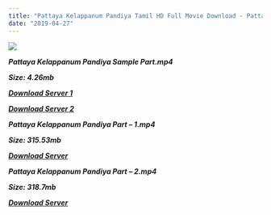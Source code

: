```yaml
---
title: "Pattaya Kelappanum Pandiya Tamil HD Full Movie Download - Pattaya Kelappanum Pandiya Tamil HD Movie Download"
date: "2019-04-27"
---
```


![](https://images.moviebuff.com/67ca16d9-df7e-41bb-b322-56760d8920cb?w=1000)

**_Pattaya Kelappanum Pandiya Sample Part.mp4_**

**_Size: 4.26mb_**

**_[Download Server 1](http://dl2.tamilsrcg.xyz/load/2014/Pattaya{2c088f659142c0283fde3b45bf50b63be20aae7f704a2f0bf67686df6392cb2e}20Kelappanum{2c088f659142c0283fde3b45bf50b63be20aae7f704a2f0bf67686df6392cb2e}20Pandiya/Pattaya{2c088f659142c0283fde3b45bf50b63be20aae7f704a2f0bf67686df6392cb2e}20Kelappanum{2c088f659142c0283fde3b45bf50b63be20aae7f704a2f0bf67686df6392cb2e}20Pandiya{2c088f659142c0283fde3b45bf50b63be20aae7f704a2f0bf67686df6392cb2e}20(2014){2c088f659142c0283fde3b45bf50b63be20aae7f704a2f0bf67686df6392cb2e}20Lotus{2c088f659142c0283fde3b45bf50b63be20aae7f704a2f0bf67686df6392cb2e}20DvdRip{2c088f659142c0283fde3b45bf50b63be20aae7f704a2f0bf67686df6392cb2e}20Sample.mp4)_**

**_[Download Server 2](http://dl2.tamilsrcg.xyz/load/2014/Pattaya{2c088f659142c0283fde3b45bf50b63be20aae7f704a2f0bf67686df6392cb2e}20Kelappanum{2c088f659142c0283fde3b45bf50b63be20aae7f704a2f0bf67686df6392cb2e}20Pandiya/Pattaya{2c088f659142c0283fde3b45bf50b63be20aae7f704a2f0bf67686df6392cb2e}20Kelappanum{2c088f659142c0283fde3b45bf50b63be20aae7f704a2f0bf67686df6392cb2e}20Pandiya{2c088f659142c0283fde3b45bf50b63be20aae7f704a2f0bf67686df6392cb2e}20(2014){2c088f659142c0283fde3b45bf50b63be20aae7f704a2f0bf67686df6392cb2e}20Lotus{2c088f659142c0283fde3b45bf50b63be20aae7f704a2f0bf67686df6392cb2e}20DvdRip{2c088f659142c0283fde3b45bf50b63be20aae7f704a2f0bf67686df6392cb2e}20Sample.mp4)_**

**_Pattaya Kelappanum Pandiya Part – 1.mp4_**

**_Size: 315.53mb_**

**_[Download Server](http://dl2.tamilsrcg.xyz/load/2014/Pattaya{2c088f659142c0283fde3b45bf50b63be20aae7f704a2f0bf67686df6392cb2e}20Kelappanum{2c088f659142c0283fde3b45bf50b63be20aae7f704a2f0bf67686df6392cb2e}20Pandiya/Pattaya{2c088f659142c0283fde3b45bf50b63be20aae7f704a2f0bf67686df6392cb2e}20Kelappanum{2c088f659142c0283fde3b45bf50b63be20aae7f704a2f0bf67686df6392cb2e}20Pandiya{2c088f659142c0283fde3b45bf50b63be20aae7f704a2f0bf67686df6392cb2e}20(2014){2c088f659142c0283fde3b45bf50b63be20aae7f704a2f0bf67686df6392cb2e}20Lotus{2c088f659142c0283fde3b45bf50b63be20aae7f704a2f0bf67686df6392cb2e}20DvdRip{2c088f659142c0283fde3b45bf50b63be20aae7f704a2f0bf67686df6392cb2e}20HD{2c088f659142c0283fde3b45bf50b63be20aae7f704a2f0bf67686df6392cb2e}20Part{2c088f659142c0283fde3b45bf50b63be20aae7f704a2f0bf67686df6392cb2e}201.mp4)_** 

**_Pattaya Kelappanum Pandiya Part – 2.mp4_**

**_Size: 318.7mb_**

**_[Download Server](http://dl2.tamilsrcg.xyz/load/2014/Pattaya{2c088f659142c0283fde3b45bf50b63be20aae7f704a2f0bf67686df6392cb2e}20Kelappanum{2c088f659142c0283fde3b45bf50b63be20aae7f704a2f0bf67686df6392cb2e}20Pandiya/Pattaya{2c088f659142c0283fde3b45bf50b63be20aae7f704a2f0bf67686df6392cb2e}20Kelappanum{2c088f659142c0283fde3b45bf50b63be20aae7f704a2f0bf67686df6392cb2e}20Pandiya{2c088f659142c0283fde3b45bf50b63be20aae7f704a2f0bf67686df6392cb2e}20(2014){2c088f659142c0283fde3b45bf50b63be20aae7f704a2f0bf67686df6392cb2e}20Lotus{2c088f659142c0283fde3b45bf50b63be20aae7f704a2f0bf67686df6392cb2e}20DvdRip{2c088f659142c0283fde3b45bf50b63be20aae7f704a2f0bf67686df6392cb2e}20HD{2c088f659142c0283fde3b45bf50b63be20aae7f704a2f0bf67686df6392cb2e}20Part{2c088f659142c0283fde3b45bf50b63be20aae7f704a2f0bf67686df6392cb2e}202.mp4)_**
